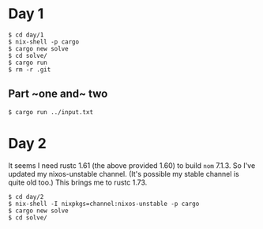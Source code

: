 # Day 1

```
$ cd day/1
$ nix-shell -p cargo
$ cargo new solve
$ cd solve/
$ cargo run
$ rm -r .git
```

## Part ~one and~ two

```
$ cargo run ../input.txt
```

# Day 2

It seems I need rustc 1.61 (the above provided 1.60) to build `nom` 7.1.3. So
I've updated my nixos-unstable channel. (It's possible my stable channel is
quite old too.) This brings me to rustc 1.73.

```
$ cd day/2
$ nix-shell -I nixpkgs=channel:nixos-unstable -p cargo
$ cargo new solve
$ cd solve/
```
